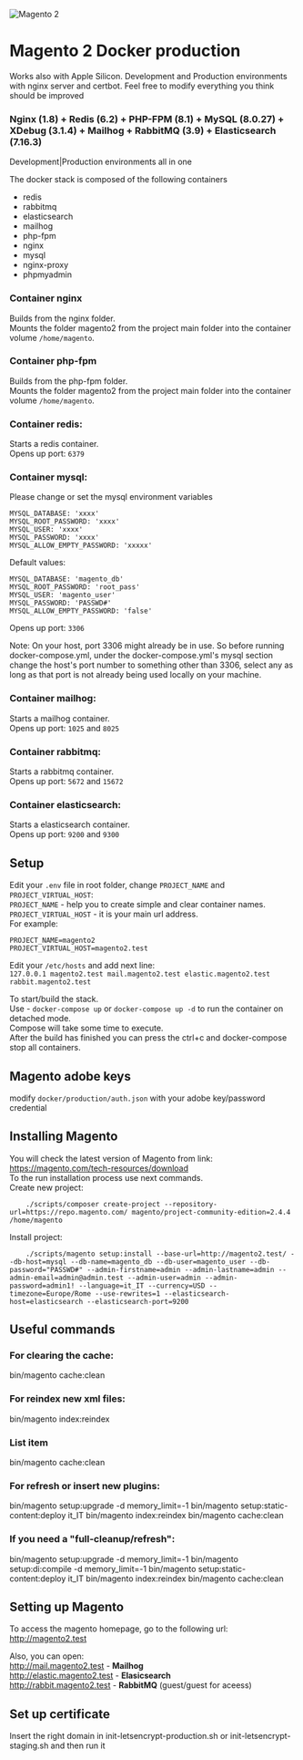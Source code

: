 ![Magento 2](https://cdn.rawgit.com/rafaelstz/magento2-snippets-visualstudio/master/images/icon.png)

#  Magento 2 Docker production
Works also with Apple Silicon.
Development and Production environments with nginx server and certbot. 
Feel free to modify everything you think should be improved

### Nginx (1.8) + Redis (6.2) + PHP-FPM (8.1) + MySQL (8.0.27) + XDebug (3.1.4) + Mailhog + RabbitMQ (3.9) + Elasticsearch (7.16.3)

Development|Production environments all in one

The docker stack is composed of the following containers
- redis
- rabbitmq
- elasticsearch
- mailhog
- php-fpm
- nginx
- mysql
- nginx-proxy
- phpmyadmin

### Container nginx
Builds from the nginx folder. <br>
Mounts the folder magento2 from the project main folder into the container volume `/home/magento`.<br>

### Container php-fpm
Builds from the php-fpm folder.<br>
Mounts the folder magento2 from the project main folder into the container volume `/home/magento`.<br>

### Container redis:
Starts a redis container.<br>
Opens up port: `6379`

### Container mysql:
Please change or set the mysql environment variables
    
    MYSQL_DATABASE: 'xxxx'
    MYSQL_ROOT_PASSWORD: 'xxxx'
    MYSQL_USER: 'xxxx'
    MYSQL_PASSWORD: 'xxxx'
    MYSQL_ALLOW_EMPTY_PASSWORD: 'xxxxx'

Default values:

    MYSQL_DATABASE: 'magento_db'
    MYSQL_ROOT_PASSWORD: 'root_pass'
    MYSQL_USER: 'magento_user'
    MYSQL_PASSWORD: 'PASSWD#'
    MYSQL_ALLOW_EMPTY_PASSWORD: 'false'

Opens up port: `3306`

Note: On your host, port 3306 might already be in use. So before running docker-compose.yml, under the docker-compose.yml's mysql section change the host's port number to something other than 3306, select any as long as that port is not already being used locally on your machine.

### Container mailhog:
Starts a mailhog container.<br>
Opens up port: `1025` and `8025`

### Container rabbitmq:
Starts a rabbitmq container.<br>
Opens up port: `5672` and `15672`

### Container elasticsearch:
Starts a elasticsearch container.<br>
Opens up port: `9200` and `9300`

## Setup
Edit your `.env` file in root folder, change `PROJECT_NAME` and `PROJECT_VIRTUAL_HOST`:<br>
`PROJECT_NAME` - help you to create simple and clear container names.<br>
`PROJECT_VIRTUAL_HOST` - it is your main url address.<br>
For example:

    PROJECT_NAME=magento2
    PROJECT_VIRTUAL_HOST=magento2.test

Edit your `/etc/hosts` and add next line:<br>
`127.0.0.1 magento2.test mail.magento2.test elastic.magento2.test rabbit.magento2.test`<br>

To start/build the stack.<br>
Use - `docker-compose up` or `docker-compose up -d` to run the container on detached mode.<br>
Compose will take some time to execute.<br>
After the build has finished you can press the ctrl+c and docker-compose stop all containers.

## Magento adobe keys
modify `docker/production/auth.json` with your adobe key/password credential

## Installing Magento
You will check the latest version of Magento from link: https://magento.com/tech-resources/download <br>
To the run installation process use next commands.<br>
Create new project:
```
    ./scripts/composer create-project --repository-url=https://repo.magento.com/ magento/project-community-edition=2.4.4 /home/magento
```
Install project:
```
    ./scripts/magento setup:install --base-url=http://magento2.test/ --db-host=mysql --db-name=magento_db --db-user=magento_user --db-password="PASSWD#" --admin-firstname=admin --admin-lastname=admin --admin-email=admin@admin.test --admin-user=admin --admin-password=admin1! --language=it_IT --currency=USD --timezone=Europe/Rome --use-rewrites=1 --elasticsearch-host=elasticsearch --elasticsearch-port=9200
```

## Useful commands

### For clearing the cache:
bin/magento cache:clean
### For reindex new xml files:
bin/magento index:reindex
### List item
bin/magento cache:clean
### For refresh or insert new plugins:
bin/magento setup:upgrade
-d memory_limit=-1 bin/magento setup:static-content:deploy it_IT
bin/magento index:reindex
bin/magento cache:clean
### If you need a "full-cleanup/refresh":
bin/magento setup:upgrade
-d memory_limit=-1 bin/magento setup:di:compile
-d memory_limit=-1 bin/magento setup:static-content:deploy it_IT
bin/magento index:reindex
bin/magento cache:clean

## Setting up Magento
To access the magento homepage, go to the following url: http://magento2.test<br>

Also, you can open:<br>
http://mail.magento2.test - **Mailhog**<br>
http://elastic.magento2.test - **Elasicsearch**<br>
http://rabbit.magento2.test - **RabbitMQ** (guest/guest for aceess)<br>

## Set up certificate
Insert the right domain in init-letsencrypt-production.sh or init-letsencrypt-staging.sh and then run it